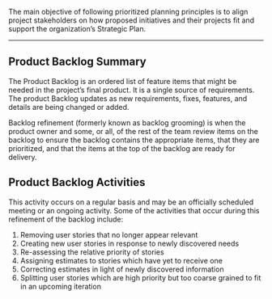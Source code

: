 The main objective of following prioritized planning principles is to align project stakeholders on how proposed initiatives and their projects fit and support the organization’s Strategic Plan.

_____________________________________


## Product Backlog Summary
The Product Backlog is an ordered list of feature items that might be needed in the project’s final product. It is a single source of requirements. The product Backlog updates as new requirements, fixes, features, and details are being changed or added.

Backlog refinement (formerly known as backlog grooming) is when the product owner and some, or all, of the rest of the team review items on the backlog to ensure the backlog contains the appropriate items, that they are prioritized, and that the items at the top of the backlog are ready for delivery. 

## Product Backlog Activities
This activity occurs on a regular basis and may be an officially scheduled meeting or an ongoing activity. Some of the activities that occur during this refinement of the backlog include:
1. Removing user stories that no longer appear relevant
2. Creating new user stories in response to newly discovered needs
3. Re-assessing the relative priority of stories
4. Assigning estimates to stories which have yet to receive one
5. Correcting estimates in light of newly discovered information
6. Splitting user stories which are high priority but too coarse grained to fit in an upcoming iteration


